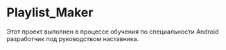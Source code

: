 # Playlist_Maker
Этот проект выполнен в процессе обучения по специальности Android разработчик под руководством наставника.

